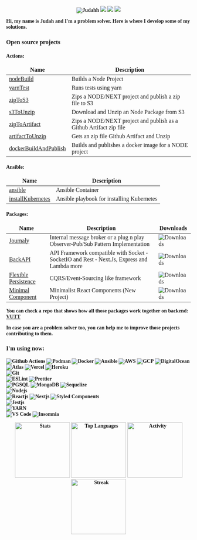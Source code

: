 <head>
  <link rel="preload" href="https://jl.business/fonts/Spartan/Spartan-Thin.ttf" as="font" crossorigin="">
  <!--<style>
    @font-face {
      font-family: 'Spartan-Thin';
      src: url("https://jl.business/fonts/Spartan/Spartan-Thin.ttf");
    }
  </style>-->
</head>

<body style="font-family: Spartan-Thin; font-weight: bold;">
  <p align="center">
    <img src="https://komarev.com/ghpvc/?username=Judahh&color=000000&style=flat-square" alt="Judahh" />
    <a href="https://www.linkedin.com/in/judah-holanda/" target="_blank"><img
        src="https://img.shields.io/badge/-Judah%20Holanda-0E0E0E?style=flat-square&logo=Linkedin&logoColor=white&link=https://www.linkedin.com/in/judah-holanda/" /></a>
    <a href="mailto:judahholanda7@gmail.com"><img
        src="https://img.shields.io/badge/-judahholanda7@gmail.com-0E0E0E?style=flat-square&logo=Gmail&logoColor=white&link=mailto:judahholanda7@gmail.com" /></a>
    <a href="https://github.com/Judahh"><img
        src="https://img.shields.io/github/followers/Judahh?label=follow&color=000000&style=social" /></a>
  </p>
  Hi, my name is Judah and I'm a problem solver. Here is where I develop some of my solutions.
  <br />
  <h3>Open source projects</h3>
  <h4>Actions:</h4>
  <table>
    <thead align="center">
      <tr border: none;>
        <td><b>Name</b></td>
        <td><b>Description</b></td>
      </tr>
    </thead>
    <tbody>
      <tr>
        <td><a href="https://github.com/Judahh/nodeBuild">nodeBuild</a></td>
        <td>Builds a Node Project</td>
      <tr>
        <td><a href="https://github.com/Judahh/yarnTest">yarnTest</a></td>
        <td>Runs tests using yarn</td>
      </tr>
      <tr>
        <td><a href="https://github.com/Judahh/zipToS3">zipToS3</a></td>
        <td>Zips a NODE/NEXT project and publish a zip file to S3</td>
      </tr>
      <tr>
        <td><a href="https://github.com/Judahh/s3ToUnzip">s3ToUnzip</a></td>
        <td>Download and Unzip an Node Package from S3</td>
      </tr>
      <tr>
        <td><a href="https://github.com/Judahh/zipToArtifact">zipToArtifact</a></td>
        <td>Zips a NODE/NEXT project and publish as a Github Artifact zip file</td>
      </tr>
      <tr>
        <td><a href="https://github.com/Judahh/artifactToUnzip">artifactToUnzip</a></td>
        <td>Gets an zip file Github Artifact and Unzip</td>
      </tr>
      <tr>
        <td><a href="https://github.com/Judahh/dockerBuildAndPublish">dockerBuildAndPublish</a></td>
        <td>Builds and publishes a docker image for a NODE project</td>
      </tr>
    </tbody>
  </table>
  <h4>Ansible:</h4>
  <table>
    <thead align="center">
      <tr border: none;>
        <td><b>Name</b></td>
        <td><b>Description</b></td>
      </tr>
    </thead>
    <tbody>
      <tr>
        <td><a href="https://github.com/Judahh/ansible">ansible</a></td>
        <td>Ansible Container</td>
      </tr>
      <tr>
        <td><a href="https://github.com/Judahh/installKubernetes">installKubernetes</a></td>
        <td>Ansible playbook for installing Kubernetes</td>
      </tr>
    </tbody>
  </table>
  <h4>Packages:</h4>
  <table>
    <thead align="center">
      <tr border: none;>
        <td><b>Name</b></td>
        <td><b>Description</b></td>
        <td><b>Downloads</b></td>
      </tr>
    </thead>
    <tbody>
      <tr>
        <td><a href="https://github.com/Judahh/journaly">Journaly</a></td>
        <td>Internal message broker or a plug n play Observer-Pub/Sub Pattern Implementation</td>
        <td><img alt="Downloads"
            src="https://img.shields.io/npm/dt/journaly.svg?style=flat-square&labelColor=000000" /></td>
      </tr>
      <tr>
        <td><a href="https://github.com/Judahh/backAPI">BackAPI</a></td>
        <td>API Framework compatible with Socket - SocketIO and Rest - Next.Js, Express and Lambda more</td>
        <td><img alt="Downloads"
            src="https://img.shields.io/npm/dt/backapi.svg?style=flat-square&labelColor=000000" /></td>
        </td>
      </tr>
      <tr>
        <td><a href="https://github.com/Judahh/flexiblePersistence">Flexible Persistence</a></td>
        <td>CQRS/Event-Sourcing like framework</td>
        <td><img alt="Downloads"
            src="https://img.shields.io/npm/dt/flexiblepersistence.svg?style=flat-square&labelColor=000000" /></td>
        </td>
      </tr>
      <tr>
        <td><a href="https://github.com/Judahh/minimalComponents">Minimal Component</a></td>
        <td>Minimalist React Components (New Project)</td>
        <td><img alt="Downloads"
            src="https://img.shields.io/npm/dt/minimal-components.svg?style=flat-square&labelColor=000000" /></td>
        </td>
      </tr>
    </tbody>
  </table>
  You can check a repo that shows how all those packages work together on backend: <a
    href="https://github.com/Judahh/VUTT">VUTT</a><br />

  In case you are a problem solver too, you can help me to improve those projects contributing to them.

  <h3>I'm using now:</h3>
  <p>
    <img alt="Github Actions"
      src="https://img.shields.io/badge/-Github_Actions-000000?style=flat-square&logo=github-actions&logoColor=white" />
    <img alt="Podman"
      src="https://img.shields.io/badge/-Podman-810ad1?style=flat-square&logo=podman&logoColor=white" />
    <img alt="Docker"
      src="https://img.shields.io/badge/-Docker-1a73e8?style=flat-square&logo=docker&logoColor=white" />
    <img alt="Ansible"
      src="https://img.shields.io/badge/-Ansible-000000?style=flat-square&logo=ansible&logoColor=white" />
    <img alt="AWS" src="https://img.shields.io/badge/-AWS-F05032?style=flat-square&logo=amazon&logoColor=white" />
    <img alt="GCP"
      src="https://img.shields.io/badge/-Google_Cloud_Platform-1a73e8?style=flat-square&logo=google-cloud&logoColor=white" />
    <img alt="DigitalOcean"
      src="https://img.shields.io/badge/-Digital_Ocean-1a73e8?style=flat-square&logo=digitalocean&logoColor=white" />
    <img alt="Atlas"
      src="https://img.shields.io/badge/-Atlas-13aa52?style=flat-square&logo=mongodb&logoColor=white" />
    <img alt="Vercel"
      src="https://img.shields.io/badge/-Vercel-000000?style=flat-square&logo=vercel&logoColor=white" />
    <img alt="Heroku"
      src="https://img.shields.io/badge/-Heroku-810ad1?style=flat-square&logo=heroku&logoColor=white" />
    <br />
    <img alt="Git" src="https://img.shields.io/badge/-Git-F05032?style=flat-square&logo=git&logoColor=white" />
    <br />
    <img alt="ESLint"
      src="https://img.shields.io/badge/-ESLint-810ad1?style=flat-square&logo=ESLint&logoColor=white" />
    <img alt="Prettier"
      src="https://img.shields.io/badge/-Prettier-F05032?style=flat-square&logo=prettier&logoColor=white" />
    <br />
    <img alt="PGSQL"
      src="https://img.shields.io/badge/-PGSQL-1a73e8?style=flat-square&logo=postgresql&logoColor=white" />
    <img alt="MongoDB"
      src="https://img.shields.io/badge/-MongoDB-13aa52?style=flat-square&logo=mongodb&logoColor=white" />
    <img alt="Sequelize"
      src="https://img.shields.io/badge/-Sequelize-1a73e8?style=flat-square&logo=sequelize&logoColor=white" />
    <br />
    <img alt="Nodejs"
      src="https://img.shields.io/badge/-Nodejs-13aa52?style=flat-square&logo=Node.js&logoColor=white" />
    <br />
    <img alt="Reactjs"
      src="https://img.shields.io/badge/-Reactjs-1a73e8?style=flat-square&logo=React&logoColor=white" />
    <img alt="Nextjs"
      src="https://img.shields.io/badge/-Nextjs-000000?style=flat-square&logo=Next.js&logoColor=white" />
    <img alt="Styled Components"
      src="https://img.shields.io/badge/-Styled_Components-810ad1?style=flat-square&logo=styled-components&logoColor=white" />
    <br />
    <img alt="Jestjs" src="https://img.shields.io/badge/-Jestjs-F05032?style=flat-square&logo=Jest&logoColor=white" />
    <br />
    <img alt="YARN" src="https://img.shields.io/badge/-Yarn-1a73e8?style=flat-square&logo=yarn&logoColor=white" />
    <!--<img alt="NPM" src="https://img.shields.io/badge/-NPM-CB3837?style=flat-square&logo=npm&logoColor=white" />-->
    <br />
    <img alt="VS Code"
      src="https://img.shields.io/badge/-VS_Code-1a73e8?style=flat-square&logo=visualstudiocode&logoColor=white" />
    <img alt="Insomnia"
      src="https://img.shields.io/badge/-Insomnia-810ad1?style=flat-square&logo=insomnia&logoColor=white" />
  </p>

  <p align="center">
    <picture height="150em">
      <source media="(prefers-color-scheme: dark)"
        srcset="https://github-readme-stats.vercel.app/api?username=Judahh&show_icons=true&include_all_commits=true&count_private=true&hide=issues,prs&theme=github_dark&bg_color=00000000&hide_border=true">
      <source media="(prefers-color-scheme: light)"
        srcset="https://github-readme-stats.vercel.app/api?username=Judahh&show_icons=true&include_all_commits=true&count_private=true&hide=issues,prs&bg_color=00000000&hide_border=true">
      <img height="150em" alt="Stats"
        src="https://github-readme-stats.vercel.app/api?username=Judahh&show_icons=true&include_all_commits=true&count_private=true&hide=issues,prs&bg_color=00000000&hide_border=true" />
    </picture>
    <picture height="150em">
      <source media="(prefers-color-scheme: dark)"
        srcset="https://github-readme-stats.vercel.app/api/top-langs/?username=Judahh&layout=compact&langs_count=10&hide=assembly,c,javascript,postscript,livescript,pascal,html,css,d,objective-c,arduino,lex,php,makefile,cmake,yacc,plpgsql,tsql,tcl,processing,apacheconf,perl,elixir,verilog,labVIEW&theme=github_dark&bg_color=00000000">
      <source media="(prefers-color-scheme: light)"
        srcset="https://github-readme-stats.vercel.app/api/top-langs/?username=Judahh&layout=compact&langs_count=10&hide=assembly,c,javascript,postscript,livescript,pascal,html,css,d,objective-c,arduino,lex,php,makefile,cmake,yacc,plpgsql,tsql,tcl,processing,apacheconf,perl,elixir,verilog,labVIEW&bg_color=00000000&hide_border=true">
      <img height="150em" alt="Top Languages"
        src="https://github-readme-stats.vercel.app/api/top-langs/?username=Judahh&layout=compact&langs_count=10&hide=assembly,c,javascript,postscript,livescript,pascal,html,css,d,objective-c,arduino,lex,php,makefile,cmake,yacc,plpgsql,tsql,tcl,processing,apacheconf,perl,elixir,verilog,labVIEW&bg_color=00000000&hide_border=true" />
    </picture>
    <picture height="150em">
      <source media="(prefers-color-scheme: dark)"
        srcset="https://activity-graph.herokuapp.com/graph?username=Judahh&theme=react&hide_border=true&bg_color=00000000">
      <source media="(prefers-color-scheme: light)"
        srcset="https://activity-graph.herokuapp.com/graph?username=Judahh&theme=minimal&hide_border=true">
      <img height="150em" alt="Activity"
        src="https://activity-graph.herokuapp.com/graph?username=Judahh&theme=minimal&hide_border=true" />
    </picture>
    <picture height="150em">
      <source media="(prefers-color-scheme: dark)"
        srcset="https://streak-stats.demolab.com/?user=Judahh&theme=windows-dark&hide_border=true&background=00000000">
      <source media="(prefers-color-scheme: light)" srcset="https://streak-stats.demolab.com/?user=Judahh">
      <img height="150em" alt="Streak" src="https://streak-stats.demolab.com/?user=Judahh" />
    </picture>
    <!--
    <picture height="150em">
      <img height="150em" src="[https://streak-stats.demolab.com/?user=Judahh](https://github-readme-stats.vercel.app/api/wakatime?username=Judahh)"/>
    </picture>
  -->
  </p>
</body>
